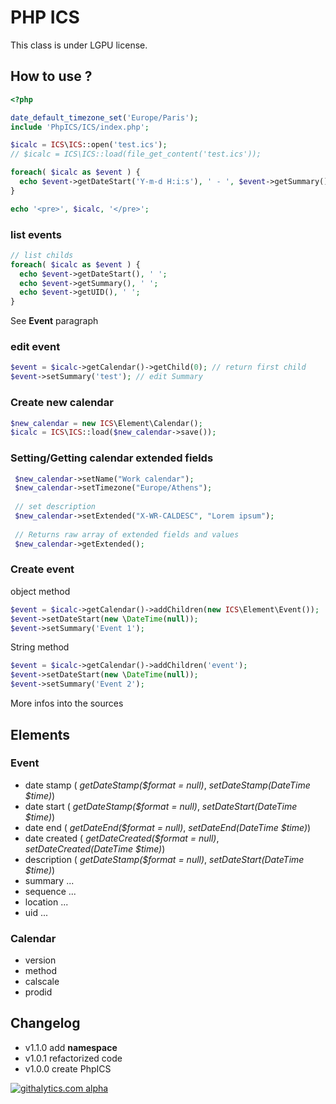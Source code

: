 # PHP ICS

This class is under LGPU license.

## How to use ?
```php
<?php

date_default_timezone_set('Europe/Paris');
include 'PhpICS/ICS/index.php';

$icalc = ICS\ICS::open('test.ics');
// $icalc = ICS\ICS::load(file_get_content('test.ics'));

foreach( $icalc as $event ) {
  echo $event->getDateStart('Y-m-d H:i:s'), ' - ', $event->getSummary(), '<br />';
}

echo '<pre>', $icalc, '</pre>';
```

### list events
```php
// list childs
foreach( $icalc as $event ) {
  echo $event->getDateStart(), ' ';
  echo $event->getSummary(), ' ';
  echo $event->getUID(), ' ';
}
```
See **Event** paragraph

### edit event
```php
$event = $icalc->getCalendar()->getChild(0); // return first child
$event->setSummary('test'); // edit Summary
```

### Create new calendar
```php
$new_calendar = new ICS\Element\Calendar();
$icalc = ICS\ICS::load($new_calendar->save());
```

### Setting/Getting calendar extended fields

```php
 $new_calendar->setName("Work calendar");
 $new_calendar->setTimezone("Europe/Athens");
 
 // set description
 $new_calendar->setExtended("X-WR-CALDESC", "Lorem ipsum");
 
 // Returns raw array of extended fields and values
 $new_calendar->getExtended();
```

### Create event
object method
```php
$event = $icalc->getCalendar()->addChildren(new ICS\Element\Event());
$event->setDateStart(new \DateTime(null));
$event->setSummary('Event 1');
```
String method
```php
$event = $icalc->getCalendar()->addChildren('event');
$event->setDateStart(new \DateTime(null));
$event->setSummary('Event 2');
```

More infos into the sources

## Elements
### Event
* date stamp ( *getDateStamp($format = null)*, *setDateStamp(DateTime $time)*)
* date start ( *getDateStamp($format = null)*, *setDateStart(DateTime $time)*)
* date end ( *getDateEnd($format = null)*, *setDateEnd(DateTime $time)*)
* date created ( *getDateCreated($format = null)*, *setDateCreated(DateTime $time)*)
* description ( *getDateStamp($format = null)*, *setDateStart(DateTime $time)*)
* summary ...
* sequence ...
* location ...
* uid ...

### Calendar
* version
* method
* calscale
* prodid

## Changelog
* v1.1.0 add **namespace**
* v1.0.1 refactorized code
* v1.0.0 create PhpICS 

[![githalytics.com alpha](https://cruel-carlota.pagodabox.com/ee8f7e97afe4120059749eb24f4cca34 "githalytics.com")](http://githalytics.com/Thiktak/PhpICS)
